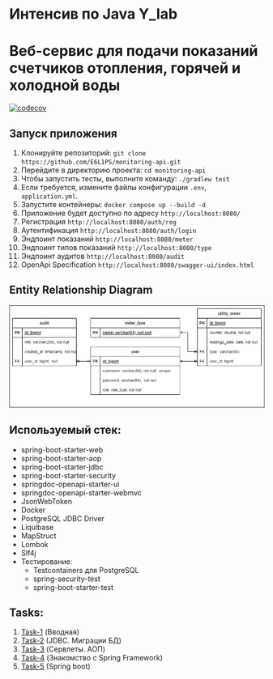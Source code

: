 # Интенсив по Java Y_lab

# Веб-сервис для подачи показаний счетчиков отопления, горячей и холодной воды

[![codecov](https://codecov.io/gh/E6L1PS/monitoring-api/graph/badge.svg?token=WYOeaS4twP)](https://codecov.io/gh/E6L1PS/monitoring-api)

## Запуск приложения

1. Клонируйте репозиторий: `git clone https://github.com/E6L1PS/monitoring-api.git`
2. Перейдите в директорию проекта: `cd monitoring-api`
3. Чтобы запустить тесты, выполните команду: `./gradlew test`
4. Если требуется, измените файлы конфигурации `.env`, `application.yml`.
5. Запустите контейнеры: `docker compose up --build -d`
6. Приложение будет доступно по адресу `http://localhost:8080/`
7. Регистрация `http://localhost:8080/auth/reg`
8. Аутентификация `http://localhost:8080/auth/login`
9. Эндпоинт показаний `http://localhost:8080/meter`
10. Эндпоинт типов показаний `http://localhost:8080/type`
11. Эндпоинт аудитов `http://localhost:8080/audit`
12. OpenApi Specification `http://localhost:8080/swagger-ui/index.html`

## Entity Relationship Diagram

![ERD](src/main/resources/MonitoringERD.png)

## Используемый стек:

- spring-boot-starter-web
- spring-boot-starter-aop
- spring-boot-starter-jdbc
- spring-boot-starter-security
- springdoc-openapi-starter-ui
- springdoc-openapi-starter-webmvc
- JsonWebToken
- Docker
- PostgreSQL JDBC Driver
- Liquibase
- MapStruct
- Lombok
- Slf4j
- Тестирование:
    - Testcontainers для PostgreSQL
    - spring-security-test
    - spring-boot-starter-test

## Tasks:

1. [Task-1](https://github.com/E6L1PS/monitoring-api/tree/task-1) (Вводная)
2. [Task-2](https://github.com/E6L1PS/monitoring-api/tree/task-2) (JDBC. Миграции БД)
3. [Task-3](https://github.com/E6L1PS/monitoring-api/tree/task-3) (Сервлеты. АОП)
4. [Task-4](https://github.com/E6L1PS/monitoring-api/tree/task-4) (Знакомство с Spring Framework)
5. [Task-5](https://github.com/E6L1PS/monitoring-api/tree/task-5) (Spring boot)